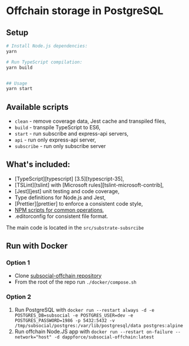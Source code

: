 # Offchain storage in PostgreSQL

## Setup

```sh
# Install Node.js dependencies:
yarn

# Run TypeScript compilation:
yarn build


## Usage
yarn start
```

## Available scripts

+ `clean` - remove coverage data, Jest cache and transpiled files,
+ `build` - transpile TypeScript to ES6,
+ `start` - run subscribe and express-api servers,
+ `api` - run only express-api server,
+ `subscribe` - run only subscribe server

## What's included:

+ [TypeScript][typescript] [3.5][typescript-35],
+ [TSLint][tslint] with [Microsoft rules][tslint-microsoft-contrib],
+ [Jest][jest] unit testing and code coverage,
+ Type definitions for Node.js and Jest,
+ [Prettier][prettier] to enforce a consistent code style,
+ [NPM scripts for common operations](#available-scripts),
+ .editorconfig for consistent file format.

The main code is located in the `src/substrate-subsrcibe`

## Run with Docker

### Option 1

- Clone [subsocial-offchain repository](https://github.com/dappforce/dappforce-subsocial-offchain-storage.git)
- From the root of the repo run `./docker/compose.sh`

### Option 2

1. Run PostgreSQL with `docker run --restart always -d -e POSTGRES_DB=subsocial -e POSTGRES_USER=dev -e POSTGRES_PASSWORD=1986 -p 5432:5432 -v /tmp/subsocial/postgres:/var/lib/postgresql/data postgres:alpine`
2. Run offchain Node.JS app with `docker run --restart on-failure --network="host" -d dappforce/subsocial-offchain:latest`
